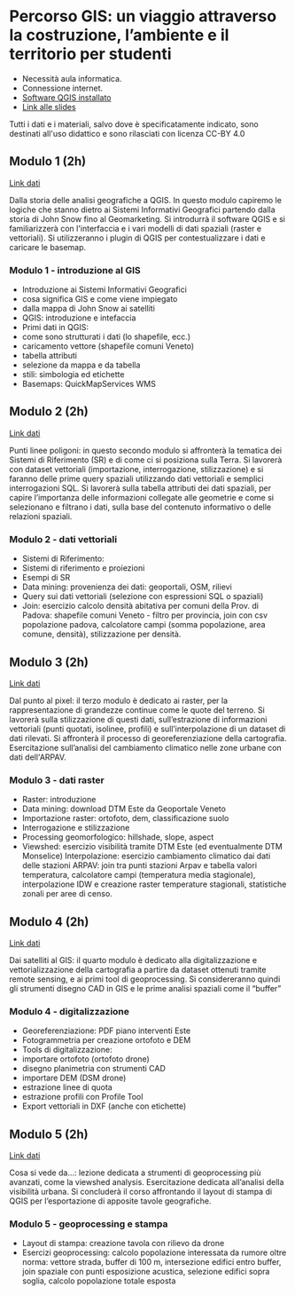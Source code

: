  # Percorso GIS: un viaggio attraverso la costruzione, l’ambiente e il territorio per studenti

* Necessità aula informatica.
* Connessione internet.
* [Software QGIS installato](https://qgis.org/downloads/QGIS-OSGeo4W-3.36.0-1.msi)
* [Link alle slides](https://docs.google.com/presentation/d/1rVDbSUtQ4r-1ev7_xsUm5pY7KFVrygD76g24w607Bow/edit?usp=sharing)

Tutti i dati e i materiali, salvo dove è specificatamente indicato, sono destinati all'uso didattico e sono rilasciati con licenza CC-BY 4.0

 ## Modulo 1 (2h)
[Link dati](https://drive.google.com/drive/folders/1PvS6UI1ruR1K0JNXw617S0RKR7QzI1TY?usp=sharing)

Dalla storia delle analisi geografiche a QGIS. In questo modulo capiremo le logiche che stanno dietro ai Sistemi Informativi Geografici partendo dalla storia di John Snow fino al Geomarketing. Si introdurrà il software QGIS e si familiarizzerà con l'interfaccia e i vari modelli di dati spaziali (raster e vettoriali). Si utilizzeranno i plugin di QGIS per contestualizzare i dati e caricare le basemap.

 ### Modulo 1 - introduzione al GIS

* Introduzione ai Sistemi Informativi Geografici
* cosa significa GIS e come viene impiegato 
* dalla mappa di John Snow ai satelliti
* QGIS: introduzione e intefaccia
* Primi dati in QGIS:
* come sono strutturati i dati (lo shapefile, ecc.)
* caricamento vettore (shapefile comuni Veneto)
* tabella attributi
* selezione da mappa e da tabella
* stili: simbologia ed etichette
* Basemaps:
 QuickMapServices
 WMS


 ## Modulo 2 (2h)
[Link dati](https://drive.google.com/drive/folders/17CAUkm3rC8NUpLni3vixayLukJwBlxep?usp=sharing)

Punti linee poligoni: in questo secondo modulo si affronterà la tematica dei Sistemi di Riferimento (SR) e di come ci si posiziona sulla Terra. Si lavorerà con dataset vettoriali (importazione, interrogazione, stilizzazione) e si faranno delle prime query spaziali utilizzando dati vettoriali e semplici interrogazioni SQL. Si lavorerà sulla tabella attributi dei dati spaziali, per capire l’importanza delle informazioni collegate alle geometrie e come si selezionano e filtrano i dati, sulla base del contenuto informativo o delle relazioni spaziali.

### Modulo 2 - dati vettoriali

* Sistemi di Riferimento:
* Sistemi di riferimento e proiezioni
* Esempi di SR
* Data mining: provenienza dei dati: geoportali, OSM, rilievi
* Query sui dati vettoriali (selezione con espressioni SQL o spaziali)
* Join:  esercizio calcolo densità abitativa per comuni della Prov. di Padova: shapefile comuni Veneto - filtro per provincia, join con csv popolazione padova, calcolatore campi (somma popolazione, area comune, densità), stilizzazione per densità.


 ## Modulo 3 (2h)
[Link dati](https://drive.google.com/drive/folders/12fUyL91Tp3qWiwHYs1R4ZrGqveIhrlyz?usp=sharing)

Dal punto al pixel: il terzo modulo è dedicato ai raster, per la rappresentazione di grandezze continue come le quote del terreno. Si lavorerà sulla stilizzazione di questi dati, sull’estrazione di informazioni vettoriali (punti quotati, isolinee, profili) e sull’interpolazione di un dataset di dati rilevati. Si affronterà il processo di georeferenziazione della cartografia. Esercitazione sull’analisi del cambiamento climatico nelle zone urbane con dati dell'ARPAV.

### Modulo 3 - dati raster

* Raster: introduzione
* Data mining: download DTM Este da Geoportale Veneto
* Importazione raster: ortofoto, dem, classificazione suolo
* Interrogazione e stilizzazione
* Processing geomorfologico: hillshade, slope, aspect
* Viewshed: esercizio visibilità tramite DTM Este (ed eventualmente DTM Monselice) Interpolazione: esercizio cambiamento climatico dai dati delle stazioni ARPAV: join tra punti stazioni Arpav e tabella valori temperatura, calcolatore campi (temperatura media stagionale), interpolazione IDW e creazione raster temperature stagionali, statistiche zonali per aree di censo.

 ## Modulo 4 (2h)
[Link dati](https://drive.google.com/drive/folders/1z8zbW7cGhlQIKWIivs-s2d2IuBikCRLt?usp=sharing)

Dai satelliti al GIS: il quarto modulo è dedicato alla digitalizzazione e vettorializzazione della cartografia a partire da dataset ottenuti tramite remote sensing, e ai primi tool di geoprocessing. Si considereranno quindi gli strumenti disegno CAD in GIS e le prime analisi spaziali come il “buffer”

### Modulo 4 - digitalizzazione

* Georeferenziazione: PDF piano interventi Este
* Fotogrammetria per creazione ortofoto e DEM
* Tools di digitalizzazione:
* importare ortofoto (ortofoto drone)
* disegno planimetria con strumenti CAD
* importare DEM (DSM drone)
* estrazione linee di quota
* estrazione profili con Profile Tool
* Export vettoriali in DXF (anche con etichette)


 ## Modulo 5 (2h)
[Link dati]( https://drive.google.com/drive/folders/1F9fn1PG1C8gbWsfo8V5h7ac6HEbCIwtS?usp=sharing)

Cosa si vede da...: lezione dedicata a strumenti di geoprocessing più avanzati, come la viewshed analysis. Esercitazione dedicata all’analisi della visibilità urbana. Si concluderà il corso affrontando il layout di stampa di QGIS per l’esportazione di apposite tavole geografiche.

### Modulo 5 - geoprocessing e stampa

* Layout di stampa:
creazione tavola con rilievo da drone
* Esercizi geoprocessing:
calcolo popolazione interessata da rumore oltre norma: vettore strada, buffer di 100 m, intersezione edifici entro buffer,  join spaziale con punti esposizione acustica, selezione edifici sopra soglia, calcolo popolazione totale esposta

